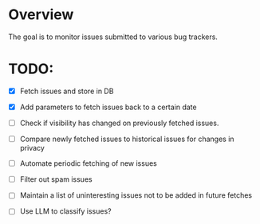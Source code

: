 # Overview
The goal is to monitor issues submitted to various bug trackers.

# TODO:
- [X] Fetch issues and store in DB
- [X] Add parameters to fetch issues back to a certain date
- [ ] Check if visibility has changed on previously fetched issues.
- [ ] Compare newly fetched issues to historical issues for changes in privacy
- [ ] Automate periodic fetching of new issues
- [ ] Filter out spam issues
- [ ] Maintain a list of uninteresting issues not to be added in future fetches
- [ ] Use LLM to classify issues?

